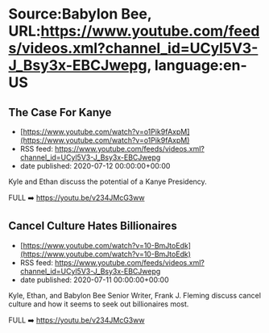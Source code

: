 # Source:Babylon Bee, URL:https://www.youtube.com/feeds/videos.xml?channel_id=UCyl5V3-J_Bsy3x-EBCJwepg, language:en-US

## The Case For Kanye
 - [https://www.youtube.com/watch?v=o1Pik9fAxpM](https://www.youtube.com/watch?v=o1Pik9fAxpM)
 - RSS feed: https://www.youtube.com/feeds/videos.xml?channel_id=UCyl5V3-J_Bsy3x-EBCJwepg
 - date published: 2020-07-12 00:00:00+00:00

Kyle and Ethan discuss the potential of a Kanye Presidency.

FULL ➡️ https://youtu.be/v234JMcG3ww

## Cancel Culture Hates Billionaires
 - [https://www.youtube.com/watch?v=10-BmJtoEdk](https://www.youtube.com/watch?v=10-BmJtoEdk)
 - RSS feed: https://www.youtube.com/feeds/videos.xml?channel_id=UCyl5V3-J_Bsy3x-EBCJwepg
 - date published: 2020-07-11 00:00:00+00:00

Kyle, Ethan, and Babylon Bee Senior Writer, Frank J. Fleming discuss cancel culture and how it seems to seek out billionaires most.

FULL ➡️ https://youtu.be/v234JMcG3ww

